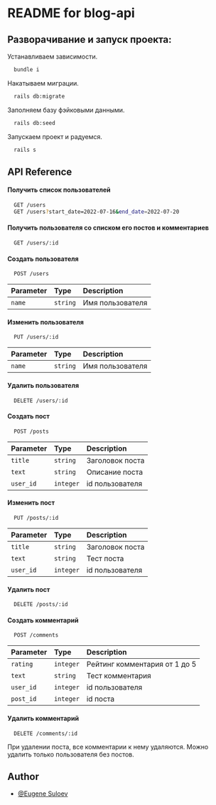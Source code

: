 
# README for blog-api

## Разворачивание и запуск проекта:

Устанавливаем зависимости.
```bash
  bundle i 
```
Накатываем миграции.
```bash
  rails db:migrate
```
Заполняем базу фэйковыми данными.
```bash
  rails db:seed
```
Запускаем проект и радуемся.
```bash
  rails s
```


## API Reference

#### Получить список пользователей
```bash
  GET /users
  GET /users?start_date=2022-07-16&end_date=2022-07-20
```

#### Получить пользователя со списком его постов и комментариев
```http
  GET /users/:id
```

#### Создать пользователя
```http
  POST /users

```
| Parameter | Type     | Description                |
| :-------- | :------- | :------------------------- |
| `name` | `string` | Имя пользователя |

#### Изменить пользователя
```http
  PUT /users/:id

```
| Parameter | Type     | Description                |
| :-------- | :------- | :------------------------- |
| `name` | `string` | Имя пользователя |

#### Удалить пользователя
```http
  DELETE /users/:id

```


#### Создать пост
```http
  POST /posts

```
| Parameter | Type     | Description                |
| :-------- | :------- | :------------------------- |
| `title` | `string` | Заголовок поста |
| `text` | `string` | Описание поста |
| `user_id` | `integer` | id пользователя |

#### Изменить пост
```http
  PUT /posts/:id

```
| Parameter | Type     | Description                |
| :-------- | :------- | :------------------------- |
| `title` | `string` | Заголовок поста |
| `text` | `string` | Тест поста |
| `user_id` | `integer` | id пользователя |

#### Удалить пост
```http
  DELETE /posts/:id

```
#### Создать комментарий
```http
  POST /comments

```
| Parameter | Type     | Description                |
| :-------- | :------- | :------------------------- |
| `rating` | `integer` | Рейтинг комментария от 1 до 5 |
| `text` | `string` | Тест комментария |
| `user_id` | `integer` | id пользователя |
| `post_id` | `integer` | id поста |

#### Удалить комментарий
```http
  DELETE /comments/:id
```

При удалении поста, все комментарии к нему удаляются.
Можно удалить только пользователя без постов.



## Author

- [@Eugene Suloev](https://t.me/e_suloev)

